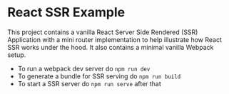 # React SSR Example

This project contains a vanilla React Server Side Rendered (SSR) Application with a mini router
implementation to help illustrate how React SSR works under the hood. It also contains a minimal
vanilla Webpack setup.

- To run a webpack dev server do `npm run dev`
- To generate a bundle for SSR serving do `npm run build`
- To start a SSR server do `npm run serve` after that
